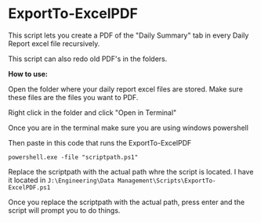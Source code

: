 # ExportTo-ExcelPDF
This script lets you create a PDF of the "Daily Summary" tab in every Daily Report excel file recursively.

This script can also redo old PDF's in the folders.



**How to use:**

Open the folder where your daily report excel files are stored. Make sure these files are the files you want to PDF.

Right click in the folder and click "Open in Terminal"

Once you are in the terminal make sure you are using windows powershell

Then paste in this code that runs the ExportTo-ExcelPDF

`powershell.exe -file "scriptpath.ps1"`

Replace the scriptpath with the actual path whre the script is located. I have it located in `J:\Engineering\Data Management\Scripts\ExportTo-ExcelPDF.ps1`

Once you replace the scriptpath with the actual path, press enter and the script will prompt you to do things. 
